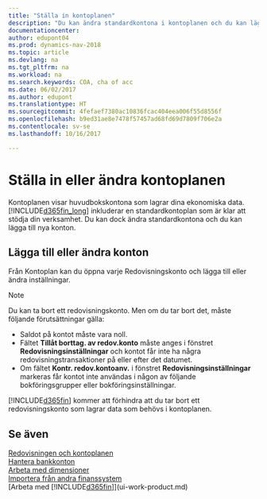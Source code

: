 ```yaml
---
title: "Ställa in kontoplanen"
description: "Du kan ändra standardkontona i kontoplanen och du kan lägga till nya konton."
documentationcenter: 
author: edupont04
ms.prod: dynamics-nav-2018
ms.topic: article
ms.devlang: na
ms.tgt_pltfrm: na
ms.workload: na
ms.search.keywords: COA, cha of acc
ms.date: 06/02/2017
ms.author: edupont
ms.translationtype: HT
ms.sourcegitcommit: 4fefaef7380ac10836fcac404eea006f55d8556f
ms.openlocfilehash: b9ed31ae8e7478f57457ad68fd69d7809f706e2a
ms.contentlocale: sv-se
ms.lasthandoff: 10/16/2017

---
```

# <a name="setting-up-or-changing-the-chart-of-accounts"></a>Ställa in eller ändra kontoplanen
Kontoplanen visar huvudbokskontona som lagrar dina ekonomiska data. [!INCLUDE[d365fin_long](includes/d365fin_long_md.md)] inkluderar en standardkontoplan som är klar att stödja din verksamhet.
Du kan dock ändra standardkontona och du kan lägga till nya konton.  

## <a name="adding-or-changing-accounts"></a>Lägga till eller ändra konton
Från Kontoplan kan du öppna varje Redovisningskonto och lägga till eller ändra inställningar.

> [!NOTE]  
>   Du kan ta bort ett redovisningskonto. Men om du tar bort det, måste följande förutsättningar gälla:  

* Saldot på kontot måste vara noll.  
* Fältet **Tillåt borttag. av redov.konto** måste anges i fönstret **Redovisningsinställningar** och kontot får inte ha några redovisningstransaktioner på eller efter det datumet.  
* Om fältet **Kontr. redov.kontoanv.** i fönstret **Redovisningsinställningar** markeras får kontot inte användas i någon av följande bokföringsgrupper eller bokföringsinställningar.  

[!INCLUDE[d365fin](includes/d365fin_md.md)] kommer att förhindra att du tar bort ett redovisningskonto som lagrar data som behövs i kontoplanen.  

## <a name="see-also"></a>Se även
[Redovisningen och kontoplanen](finance-general-ledger.md)  
[Hantera bankkonton](bank-manage-bank-accounts.md)  
[Arbeta med dimensioner](finance-dimensions.md)  
[Importera från andra finanssystem](upload-data.md)  
[Arbeta med [!INCLUDE[d365fin](includes/d365fin_md.md)]](ui-work-product.md)  

## 

